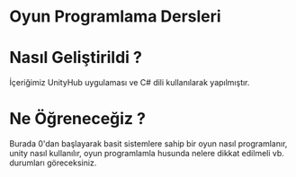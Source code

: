 # Oyun Programlama Dersleri
<p>
<h1>Nasıl Geliştirildi ?</h1>
İçeriğimiz UnityHub uygulaması ve C# dili kullanılarak yapılmıştır. 
<h1>Ne Öğreneceğiz ?</h1>
Burada 0'dan başlayarak basit sistemlere sahip bir oyun nasıl programlanır, unity nasıl kullanılır, oyun programlamla husunda nelere dikkat edilmeli vb. durumları göreceksiniz.
 </p>
